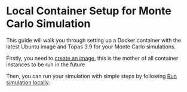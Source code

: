 # Local Container Setup for Monte Carlo Simulation

This guide will walk you through setting up a Docker container with the latest Ubuntu image and Topas 3.9 for your Monte Carlo simulations. 

Firstly, you need to [create an image](creatAnTopasImage.md), this is the mother of all container instances to be run in the future

Then, you can run your simulation with simple steps by following [Run simulation locally](runSimilulationLocally.md). 
